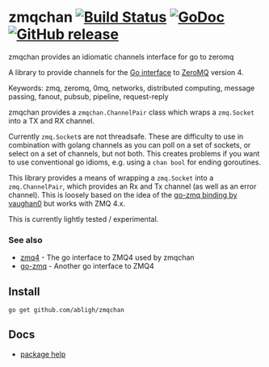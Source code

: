 # zmqchan [![Build Status](https://travis-ci.org/abligh/zmqchan.svg?branch=master)](https://travis-ci.org/abligh/zmqchan) [![GoDoc](http://godoc.org/github.com/abligh/zmqchan?status.png)](http://godoc.org/github.com/abligh/zmqchan) [![GitHub release](https://img.shields.io/github/release/abligh/zmqchan.svg)](https://github.com/abligh/zmqchan/releases)
zmqchan provides an idiomatic channels interface for go to zeromq

A library to provide channels for the [Go interface](https://github.com/pebbe/zmq4) to [ZeroMQ](http://www.zeromq.org/) version 4.

Keywords: zmq, zeromq, 0mq, networks, distributed computing, message passing, fanout, pubsub, pipeline, request-reply

zmqchan provides a `zmqchan.ChannelPair` class which wraps a `zmq.Socket` into a TX and RX channel.

Currently `zmq.Socket`s are not threadsafe. These are difficulty to use in combination with golang channels as you can poll on a set of sockets, or select on a set of channels, but not both. This creates problems if you want to use conventional go idioms, e.g. using a `chan bool` for ending goroutines.

This library provides a means of wrapping a `zmq.Socket` into a `zmq.ChannelPair`, which provides an Rx and Tx channel (as well as an error channel). This is loosely based on the idea of the [go-zmq binding by vaughan0](https://github.com/vaughan0/go-zmq) but works with ZMQ 4.x.

This is currently lightly tested / experimental.

### See also

 * [zmq4](https://github.com/pebbe/zmq4) - The go interface to ZMQ4 used by zmqchan
 * [go-zmq](https://github.com/vaughan0/go-zmq) - Another go interface to ZMQ4

## Install

    go get github.com/abligh/zmqchan

## Docs

 * [package help](http://godoc.org/github.com/abligh/zmqchan)
